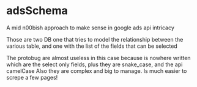 # adsSchema
A mid n00bish approach to make sense in google ads api intricacy

Those are two DB one that tries to model the relationship between the various table, and one with the list of the fields that can be selected 

The protobug are almost useless in this case because is nowhere written which are the select only fields, plus they are snake_case, and the api camelCase
Also they are complex and big to manage. Is much easier to screpe a few pages!
